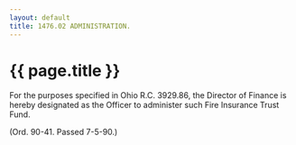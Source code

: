 ```yaml
---
layout: default 
title: 1476.02 ADMINISTRATION.
---
```


{{ page.title }}
================

For the purposes specified in Ohio R.C. 3929.86, the Director of Finance
is hereby designated as the Officer to administer such Fire Insurance
Trust Fund.

(Ord. 90-41. Passed 7-5-90.)
